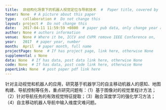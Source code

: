```yaml
---
title:  非结构化场景下的机器人视觉定位与导航技术  #  Paper title, covered by ''
teser: None  # A picture about this paper
type:   collaboration #  Do not change this
layout: project #  Do not change this
date:   2017-04-11 11:59:59 +0800  # paper pub data, only change year and month according to this format
author: None # authors information
venue:  None # Where it be, ICCV and CVPR remove IEEE Conference on,
year:   2017  # paper year, number
month:  April  # paper month, full name
projectPage: None  # If has project page, link here, otherwise None
supplemental : None
data: None  # If has data, post data link here, otherwise None
code: None  # If has data, post code link here, otherwise None
paperLink: None  # post paper pdf link here
---
```


针对主动视觉和机器人的应用，研究基于机器学习的自主移动机器人的感知、地图构建、导航控制等任务，重点研究问题有：（1）基于图像对的视觉里程计方法；（2）针对导航任务的有效视觉特征提取；（3）融合深度学习的强化学习方法；（4）自主移动机器人导航中输入维度灾难问题。